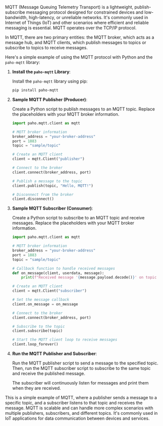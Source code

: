MQTT (Message Queuing Telemetry Transport) is a lightweight, publish-subscribe messaging protocol designed for constrained devices and low-bandwidth, high-latency, or unreliable networks. It's commonly used in Internet of Things (IoT) and other scenarios where efficient and reliable messaging is essential. MQTT operates over the TCP/IP protocol.

In MQTT, there are two primary entities: the MQTT broker, which acts as a message hub, and MQTT clients, which publish messages to topics or subscribe to topics to receive messages.

Here's a simple example of using the MQTT protocol with Python and the `paho-mqtt` library:

1. **Install the `paho-mqtt` Library**:

   Install the `paho-mqtt` library using pip:

   ```bash
   pip install paho-mqtt
   ```

2. **Sample MQTT Publisher (Producer)**:

   Create a Python script to publish messages to an MQTT topic. Replace the placeholders with your MQTT broker information.

   ```python
   import paho.mqtt.client as mqtt

   # MQTT broker information
   broker_address = "your-broker-address"
   port = 1883
   topic = "sample/topic"

   # Create an MQTT client
   client = mqtt.Client("publisher")

   # Connect to the broker
   client.connect(broker_address, port)

   # Publish a message to the topic
   client.publish(topic, "Hello, MQTT!")

   # Disconnect from the broker
   client.disconnect()
   ```

3. **Sample MQTT Subscriber (Consumer)**:

   Create a Python script to subscribe to an MQTT topic and receive messages. Replace the placeholders with your MQTT broker information.

   ```python
   import paho.mqtt.client as mqtt

   # MQTT broker information
   broker_address = "your-broker-address"
   port = 1883
   topic = "sample/topic"

   # Callback function to handle received messages
   def on_message(client, userdata, message):
       print(f"Received message '{message.payload.decode()}' on topic '{message.topic}'")

   # Create an MQTT client
   client = mqtt.Client("subscriber")

   # Set the message callback
   client.on_message = on_message

   # Connect to the broker
   client.connect(broker_address, port)

   # Subscribe to the topic
   client.subscribe(topic)

   # Start the MQTT client loop to receive messages
   client.loop_forever()
   ```

4. **Run the MQTT Publisher and Subscriber**:

   Run the MQTT publisher script to send a message to the specified topic. Then, run the MQTT subscriber script to subscribe to the same topic and receive the published message.

   The subscriber will continuously listen for messages and print them when they are received.

This is a simple example of MQTT, where a publisher sends a message to a specific topic, and a subscriber listens to that topic and receives the message. MQTT is scalable and can handle more complex scenarios with multiple publishers, subscribers, and different topics. It's commonly used in IoT applications for data communication between devices and services.
